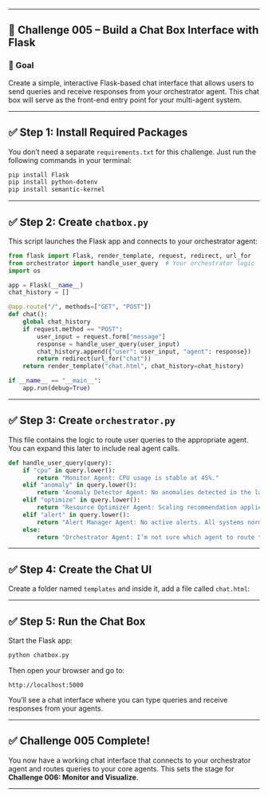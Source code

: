 

***

## 💬 Challenge 005 – Build a Chat Box Interface with Flask

### 🎯 Goal

Create a simple, interactive Flask-based chat interface that allows users to send queries and receive responses from your orchestrator agent. This chat box will serve as the front-end entry point for your multi-agent system.

***

## ✅ Step 1: Install Required Packages

You don’t need a separate `requirements.txt` for this challenge. Just run the following commands in your terminal:

```bash
pip install Flask
pip install python-dotenv
pip install semantic-kernel
```

***

## ✅ Step 2: Create `chatbox.py`

This script launches the Flask app and connects to your orchestrator agent:

```python
from flask import Flask, render_template, request, redirect, url_for
from orchestrator import handle_user_query  # Your orchestrator logic
import os

app = Flask(__name__)
chat_history = []

@app.route("/", methods=["GET", "POST"])
def chat():
    global chat_history
    if request.method == "POST":
        user_input = request.form["message"]
        response = handle_user_query(user_input)
        chat_history.append({"user": user_input, "agent": response})
        return redirect(url_for("chat"))
    return render_template("chat.html", chat_history=chat_history)

if __name__ == "__main__":
    app.run(debug=True)
```

***

## ✅ Step 3: Create `orchestrator.py`

This file contains the logic to route user queries to the appropriate agent. You can expand this later to include real agent calls.

```python
def handle_user_query(query):
    if "cpu" in query.lower():
        return "Monitor Agent: CPU usage is stable at 45%."
    elif "anomaly" in query.lower():
        return "Anomaly Detector Agent: No anomalies detected in the last 24 hours."
    elif "optimize" in query.lower():
        return "Resource Optimizer Agent: Scaling recommendation applied to VM group A."
    elif "alert" in query.lower():
        return "Alert Manager Agent: No active alerts. All systems normal."
    else:
        return "Orchestrator Agent: I’m not sure which agent to route this to. Can you clarify?"
```

***

## ✅ Step 4: Create the Chat UI

Create a folder named `templates` and inside it, add a file called `chat.html`:

***

## ✅ Step 5: Run the Chat Box

Start the Flask app:

```bash
python chatbox.py
```

Then open your browser and go to:

    http://localhost:5000

You’ll see a chat interface where you can type queries and receive responses from your agents.

***

## ✅ Challenge 005 Complete!

You now have a working chat interface that connects to your orchestrator agent and routes queries to your core agents. This sets the stage for **Challenge 006: Monitor and Visualize**.

***
